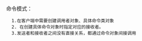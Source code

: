 命令模式：
   
      1.在客户端中需要创建调用者对象、具体命令类对象
      2. 在创建具体命令对象时指定对应的接收者。
      3.发送者和接收者之间没有直接关系，都通过命令对象间接调用
      

